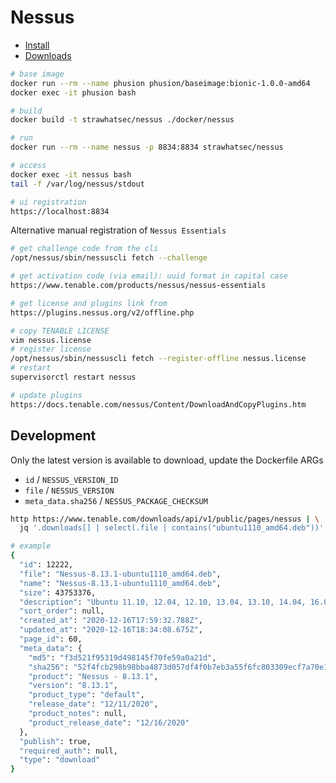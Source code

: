 # Nessus

* [Install](https://docs.tenable.com/nessus/Content/InstallNessus.htm)
* [Downloads](https://www.tenable.com/downloads/nessus)

```bash
# base image
docker run --rm --name phusion phusion/baseimage:bionic-1.0.0-amd64
docker exec -it phusion bash

# build
docker build -t strawhatsec/nessus ./docker/nessus

# run
docker run --rm --name nessus -p 8834:8834 strawhatsec/nessus

# access
docker exec -it nessus bash
tail -f /var/log/nessus/stdout

# ui registration
https://localhost:8834
```

Alternative manual registration of `Nessus Essentials`

```bash
# get challenge code from the cli
/opt/nessus/sbin/nessuscli fetch --challenge

# get activation code (via email): uuid format in capital case
https://www.tenable.com/products/nessus/nessus-essentials

# get license and plugins link from
https://plugins.nessus.org/v2/offline.php

# copy TENABLE LICENSE
vim nessus.license
# register license
/opt/nessus/sbin/nessuscli fetch --register-offline nessus.license
# restart
supervisorctl restart nessus

# update plugins
https://docs.tenable.com/nessus/Content/DownloadAndCopyPlugins.htm
```

## Development

Only the latest version is available to download, update the Dockerfile ARGs

* `id` / `NESSUS_VERSION_ID`
* `file` / `NESSUS_VERSION`
* `meta_data.sha256` / `NESSUS_PACKAGE_CHECKSUM`

```bash
http https://www.tenable.com/downloads/api/v1/public/pages/nessus | \
  jq '.downloads[] | select(.file | contains("ubuntu1110_amd64.deb"))'

# example
{
  "id": 12222,
  "file": "Nessus-8.13.1-ubuntu1110_amd64.deb",
  "name": "Nessus-8.13.1-ubuntu1110_amd64.deb",
  "size": 43753376,
  "description": "Ubuntu 11.10, 12.04, 12.10, 13.04, 13.10, 14.04, 16.04, 17.10, 18.04, and 20.04 AMD64",
  "sort_order": null,
  "created_at": "2020-12-16T17:59:32.788Z",
  "updated_at": "2020-12-16T18:34:08.675Z",
  "page_id": 60,
  "meta_data": {
    "md5": "f3d521f95319d498145f70fe59a0a21d",
    "sha256": "52f4fcb298b98bba4873d057df4f0b7eb3a55f6fc803309ecf7a70e16d25ec97",
    "product": "Nessus - 8.13.1",
    "version": "8.13.1",
    "product_type": "default",
    "release_date": "12/11/2020",
    "product_notes": null,
    "product_release_date": "12/16/2020"
  },
  "publish": true,
  "required_auth": null,
  "type": "download"
}
```
